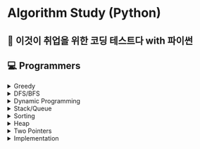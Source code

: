 # Algorithm Study (Python)
## 🐍 이것이 취업을 위한 코딩 테스트다 with 파이썬
## 💻 Programmers

<details>
  <summary>
    Greedy
  </summary>

  - LV2 | [큰 수 만들기](https://github.com/Bal1oon/CodingTestStudy/blob/main/Programmers/Level_2/%ED%81%B0%EC%88%98%EB%A7%8C%EB%93%A4%EA%B8%B0.py)

  - LV3 | [단속카메라](https://github.com/Bal1oon/CodingTestStudy/blob/main/Programmers/Level_3/%EB%8B%A8%EC%86%8D%EC%B9%B4%EB%A9%94%EB%9D%BC.py)
</details>

<details>
  <summary>
    DFS/BFS
  </summary>
  
  - LV2 | [게임 맵 최단거리](https://github.com/Bal1oon/CodingTestStudy/blob/main/Programmers/Level_2/%EA%B2%8C%EC%9E%84%EB%A7%B5%EC%B5%9C%EB%8B%A8%EA%B1%B0%EB%A6%AC.py)
  
</details>

<details>
  <summary>
    Dynamic Programming
  </summary>
  
  - LV3 | [등굣길](https://github.com/Bal1oon/CodingTestStudy/blob/main/Programmers/Level_3/%EB%93%B1%EA%B5%A3%EA%B8%B8.py)
  
  - LV3 | [스티커 모으기](https://github.com/Bal1oon/CodingTestStudy/blob/main/Programmers/Level_3/%EC%8A%A4%ED%8B%B0%EC%BB%A4%EB%AA%A8%EC%9C%BC%EA%B8%B0.py)

  - LV3 | [정수삼각형](https://github.com/Bal1oon/CodingTestStudy/blob/main/Programmers/Level_3/%EC%A0%95%EC%88%98%EC%82%BC%EA%B0%81%ED%98%95.py)
  
</details>

<details>
  <summary>
    Stack/Queue
  </summary>

  - LV2 | [기능개발](https://github.com/Bal1oon/CodingTestStudy/blob/main/Programmers/Level_2/%EA%B8%B0%EB%8A%A5%EA%B0%9C%EB%B0%9C.py)

  - LV2 | [주식가격](https://github.com/Bal1oon/CodingTestStudy/blob/main/Programmers/Level_2/%EC%A3%BC%EC%8B%9D%EA%B0%80%EA%B2%A9.py)
  
  - LV2 | [캐시](https://github.com/Bal1oon/CodingTestStudy/blob/main/Programmers/Level_2/%EC%BA%90%EC%8B%9C.py)

  - LV2 | [프로세스](https://github.com/Bal1oon/CodingTestStudy/blob/main/Programmers/Level_2/%ED%94%84%EB%A1%9C%EC%84%B8%EC%8A%A4.py)
</details>

<details>
  <summary>
    Sorting
  </summary>
  
  - LV2 | [튜플](https://github.com/Bal1oon/CodingTestStudy/blob/main/Programmers/Level_2/%ED%8A%9C%ED%94%8C.py)

  - LV2 | [파일명 정렬](https://github.com/Bal1oon/CodingTestStudy/blob/main/Programmers/Level_2/%ED%8C%8C%EC%9D%BC%EB%AA%85%EC%A0%95%EB%A0%AC.py)
</details>

<details>
  <summary>
    Heap
  </summary>

  - LV2 | [더 맵게](https://github.com/Bal1oon/CodingTestStudy/blob/main/Programmers/Level_2/%EB%8D%94%EB%A7%B5%EA%B2%8C.py)

  - LV3 | [야근지수](https://github.com/Bal1oon/CodingTestStudy/blob/main/Programmers/Level_3/%EC%95%BC%EA%B7%BC%EC%A7%80%EC%88%98.py)

  - LV3 | [이중우선순위큐](https://github.com/Bal1oon/CodingTestStudy/blob/main/Programmers/Level_3/%EC%9D%B4%EC%A4%91%EC%9A%B0%EC%84%A0%EC%88%9C%EC%9C%84%ED%81%90.py)
</details>

<details>
  <summary>
    Two Pointers
  </summary>

  - LV2 | [롤케이크 자르기](https://github.com/Bal1oon/CodingTestStudy/blob/main/Programmers/Level_2/%EB%A1%A4%EC%BC%80%EC%9D%B4%ED%81%AC%EC%9E%90%EB%A5%B4%EA%B8%B0.py)

  - LV2 | [연속된 부분 수열의 합](https://github.com/Bal1oon/CodingTestStudy/blob/main/Programmers/Level_2/%EC%95%95%EC%B6%95.py)

  - LV3 | [보석쇼핑](https://github.com/Bal1oon/CodingTestStudy/blob/main/Programmers/Level_3/%EB%B3%B4%EC%84%9D%EC%87%BC%ED%95%91.py)
</details>

<details>
  <summary>
    Implementation
  </summary>

  - LV2 | 집합 | [뉴스 클러스터링](https://github.com/Bal1oon/CodingTestStudy/blob/main/Programmers/Level_2/%EB%89%B4%EC%8A%A4%ED%81%B4%EB%9F%AC%EC%8A%A4%ED%84%B0%EB%A7%81.py)

  - LV2 | 완전탐색 | [모음사전](https://github.com/Bal1oon/CodingTestStudy/blob/main/Programmers/Level_2/%EB%AA%A8%EC%9D%8C%EC%82%AC%EC%A0%84.py)

  - LV2 | 배열 | [방문길이](https://github.com/Bal1oon/CodingTestStudy/blob/main/Programmers/Level_2/%EB%B0%A9%EB%AC%B8%EA%B8%B8%EC%9D%B4.py)

  - LV2 | [압축](https://github.com/Bal1oon/CodingTestStudy/blob/main/Programmers/Level_2/%EC%95%95%EC%B6%95.py)

  - LV2 | [k진수에서 소수 개수 구하기](https://github.com/Bal1oon/CodingTestStudy/blob/main/Programmers/Level_2/k%EC%A7%84%EC%88%98%EC%97%90%EC%84%9C%EC%86%8C%EC%88%98%EA%B0%9C%EC%88%98%EA%B5%AC%ED%95%98%EA%B8%B0.py)

  - LV2 | [n진수 게임](https://github.com/Bal1oon/CodingTestStudy/blob/main/Programmers/Level_2/n%EC%A7%84%EC%88%98%EA%B2%8C%EC%9E%84.py)

  - LV3 | [숫자 게임](https://github.com/Bal1oon/CodingTestStudy/blob/main/Programmers/Level_3/%EC%88%AB%EC%9E%90%EA%B2%8C%EC%9E%84.py)

  - LV3 | [인사고과](https://github.com/Bal1oon/CodingTestStudy/blob/main/Programmers/Level_3/%EC%9D%B8%EC%82%AC%EA%B3%A0%EA%B3%BC.py)

  - LV3 | [최고의 집합](https://github.com/Bal1oon/CodingTestStudy/blob/main/Programmers/Level_3/%EC%B5%9C%EA%B3%A0%EC%9D%98%EC%A7%91%ED%95%A9.py)
</details>
